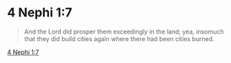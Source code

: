 # 4 Nephi 1:7

> And the Lord did prosper them exceedingly in the land; yea, insomuch that they did build cities again where there had been cities burned.

[4 Nephi 1:7](https://www.churchofjesuschrist.org/study/scriptures/bofm/4-ne/1?lang=eng&id=p7#p7)


